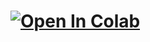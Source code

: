 # [![Open In Colab](https://colab.research.google.com/assets/colab-badge.svg)](https://colab.research.google.com/github/holysantaa/reba-ai-colab/blob/main/reba_assessment_ai_colab.ipynb)
